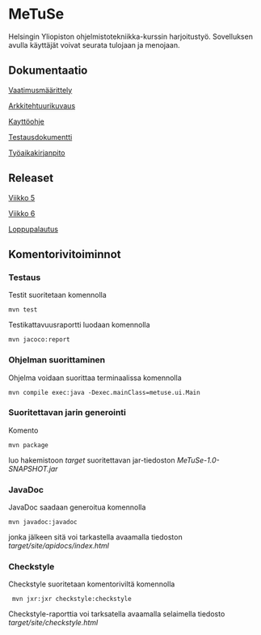 # MeTuSe
Helsingin Yliopiston ohjelmistotekniikka-kurssin harjoitustyö.
Sovelluksen avulla käyttäjät voivat seurata tulojaan ja menojaan.

## Dokumentaatio

[Vaatimusmäärittely](https://github.com/HiskiR/ot-harjoitustyo/blob/master/dokumentaatio/vaatimusmaarittely.md)

[Arkkitehtuurikuvaus](https://github.com/HiskiR/ot-harjoitustyo/blob/master/dokumentaatio/arkkitehtuuri.md)

[Kayttöohje](https://github.com/HiskiR/ot-harjoitustyo/blob/master/dokumentaatio/kayttoohje.md)

[Testausdokumentti](https://github.com/HiskiR/ot-harjoitustyo/blob/master/dokumentaatio/testaus.md)

[Työaikakirjanpito](https://github.com/HiskiR/ot-harjoitustyo/blob/master/dokumentaatio/tuntikirjanpito.md)

## Releaset
[Viikko 5](https://github.com/HiskiR/ot-harjoitustyo/releases/tag/viikko5)

[Viikko 6](https://github.com/HiskiR/ot-harjoitustyo/releases/tag/Viikko6)

[Loppupalautus](https://github.com/HiskiR/ot-harjoitustyo/releases/tag/viikko7)
## Komentorivitoiminnot

### Testaus

Testit suoritetaan komennolla

```
mvn test
```

Testikattavuusraportti luodaan komennolla

```
mvn jacoco:report
```

### Ohjelman suorittaminen
Ohjelma voidaan suorittaa terminaalissa komennolla 

```
mvn compile exec:java -Dexec.mainClass=metuse.ui.Main
```

### Suoritettavan jarin generointi
Komento

```
mvn package
```

luo hakemistoon _target_ suoritettavan jar-tiedoston _MeTuSe-1.0-SNAPSHOT.jar_

### JavaDoc

JavaDoc saadaan generoitua komennolla

```
mvn javadoc:javadoc
```
jonka jälkeen sitä voi tarkastella avaamalla tiedoston _target/site/apidocs/index.html_

### Checkstyle

Checkstyle suoritetaan komentoriviltä komennolla

```
 mvn jxr:jxr checkstyle:checkstyle
```

Checkstyle-raporttia voi tarksatella avaamalla selaimella tiedosto _target/site/checkstyle.html_
